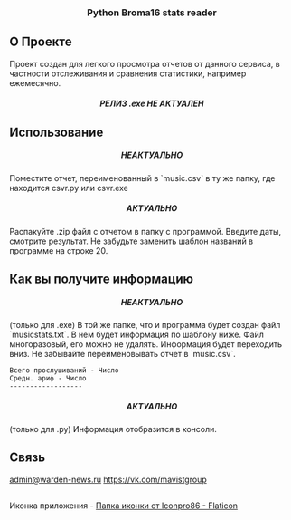 <!-- Improved compatibility of back to top link: See: https://github.com/othneildrew/Best-README-Template/pull/73 -->
<h3 align="center">Python Broma16 stats reader</h3>

<!-- ABOUT THE PROJECT -->
## О Проекте

Проект создан для легкого просмотра отчетов от данного сервиса, в частности отслеживания и сравнения статистики, например ежемесячно.

<h5 align="center">РЕЛИЗ .exe НЕ АКТУАЛЕН</h5>

<!-- GETTING STARTED -->
## Использование

<h5 align="center">НЕАКТУАЛЬНО</h5> 
Поместите отчет, переименованный в `music.csv` в ту же папку, где находится csvr.py или csvr.exe

<h5 align="center">АКТУАЛЬНО</h5> 
Распакуйте .zip файл с отчетом в папку с программой. Введите даты, смотрите результат. Не забудьте заменить шаблон названий в программе на строке 20.

## Как вы получите информацию
<h5 align="center">НЕАКТУАЛЬНО</h5> 
(только для .exe)
В той же папке, что и программа будет создан файл `musicstats.txt`. В нем будет информация по шаблону ниже. Файл многоразовый, его можно не удалять. Информация будет переходить вниз. Не забывайте переименовывать отчет в `music.csv`.

```
Всего прослушиваний - Число
Средн. ариф - Число
------------------
```
<h5 align="center">АКТУАЛЬНО</h5> 
(только для .py)
Информация отобразится в консоли.

<!-- CONTACT -->
## Связь

admin@warden-news.ru
https://vk.com/mavistgroup

##
Иконка приложения - <a href="https://www.flaticon.com/ru/free-icons/" title="папка иконки">Папка иконки от Iconpro86 - Flaticon</a>
